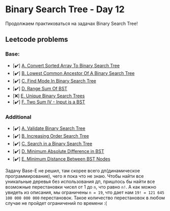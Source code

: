# Binary Search Tree - Day 12

Продолжаем практиковаться на задачах Binary Search Tree!

## Leetcode problems

### Base:

- [✔️] [A. Convert Sorted Array To Binary Search Tree](https://leetcode.com/problems/convert-sorted-array-to-binary-search-tree/)
- [✔️] [B. Lowest Common Ancestor Of A Binary Search Tree](https://leetcode.com/problems/lowest-common-ancestor-of-a-binary-search-tree/)
- [✔️] [C. Find Mode In Binary Search Tree](https://leetcode.com/problems/find-mode-in-binary-search-tree/)
- [✔️] [D. Range Sum Of BST](https://leetcode.com/problems/range-sum-of-bst/)
- [❌] [E. Unique Binary Search Trees](https://leetcode.com/problems/unique-binary-search-trees/)
- [✔️] [F. Two Sum IV - Input is a BST](https://leetcode.com/problems/two-sum-iv-input-is-a-bst/)

### Additional

- [✔️] [A. Validate Binary Search Tree](https://leetcode.com/problems/validate-binary-search-tree/submissions/)
- [✔️] [B. Increasing Order Search Tree](https://leetcode.com/problems/increasing-order-search-tree/)
- [✔️] [C. Search in a Binary Search Tree](https://leetcode.com/problems/search-in-a-binary-search-tree/)
- [✔️] [D. Minimum Absolute Difference in BST](https://leetcode.com/problems/minimum-absolute-difference-in-bst/)
- [✔️] [E. Minimum Distance Between BST Nodes](https://leetcode.com/problems/minimum-distance-between-bst-nodes/)

Задачу Base-E не решил, там скорее всего дп(динамическое программирование), чего я пока что не знаю. Чтобы найти все уникальные деревья без использования дп, пришлось бы найти все возможные перестановки чисел от 1 до `n`, что равно `n!`. А как можно увидеть из описания, мы ограничены `n = 19`, что дает нам `19! = 121 645 100 000 000 000` перестановок. Такое количество перестановок в любом случае не пройдет ограничений по времени :(
